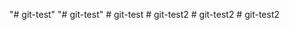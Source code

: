 "# git-test" 
"# git-test" 
#   g i t - t e s t  
 #   g i t - t e s t 2  
 #   g i t - t e s t 2  
 #   g i t - t e s t 2  
 
